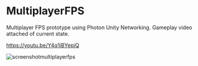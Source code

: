 # MultiplayerFPS
Multiplayer FPS prototype using Photon Unity Networking. Gameplay video attached of current state.

https://youtu.be/Y4q1iBYepiQ

![screenshotmultiplayerfps](https://user-images.githubusercontent.com/13463782/199600659-515409b0-7dab-4537-a6a3-f28b334ea898.png)


